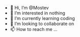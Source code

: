 - 👋 Hi, I’m @Mostev
- 👀 I’m interested in nothing 
- 🌱 I’m currently learning coding
- 💞️ I’m looking to collaborate on 
- 📫 How to reach me ...

<!---
Mostev/Mostev is a ✨ special ✨ repository because its `README.md` (this file) appears on your GitHub profile.
You can click the Preview link to take a look at your changes.
--->
